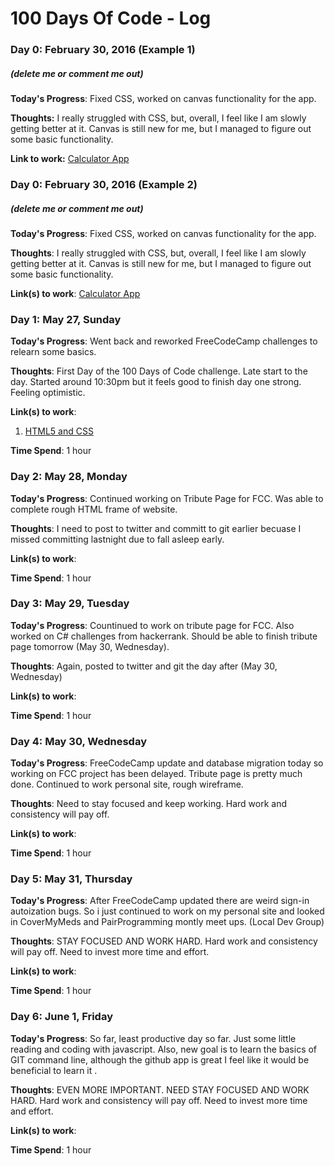 # 100 Days Of Code - Log

### Day 0: February 30, 2016 (Example 1)
##### (delete me or comment me out)

**Today's Progress**: Fixed CSS, worked on canvas functionality for the app.

**Thoughts:** I really struggled with CSS, but, overall, I feel like I am slowly getting better at it. Canvas is still new for me, but I managed to figure out some basic functionality.

**Link to work:** [Calculator App](http://www.example.com)

### Day 0: February 30, 2016 (Example 2)
##### (delete me or comment me out)

**Today's Progress**: Fixed CSS, worked on canvas functionality for the app.

**Thoughts**: I really struggled with CSS, but, overall, I feel like I am slowly getting better at it. Canvas is still new for me, but I managed to figure out some basic functionality.

**Link(s) to work**: [Calculator App](http://www.example.com)


### Day 1: May 27, Sunday 

**Today's Progress**: Went back and reworked FreeCodeCamp challenges to relearn some basics.

**Thoughts**: First Day of the 100 Days of Code challenge. Late start to the day. Started around 10:30pm but it feels good to finish day one strong. Feeling optimistic. 

**Link(s) to work**:
1. [HTML5 and CSS](https://www.freecodecamp.org/evtwilliamson)

**Time Spend**: 1 hour

### Day 2: May 28, Monday 

**Today's Progress**: Continued working on Tribute Page for FCC. Was able to complete rough HTML frame of website.

**Thoughts**: I need to post to twitter and committ to git earlier becuase I missed committing lastnight due to fall asleep early. 

**Link(s) to work**:

**Time Spend**: 1 hour

### Day 3: May 29, Tuesday 

**Today's Progress**: Countinued to work on tribute page for FCC. Also worked on C# challenges from hackerrank. Should be able to finish tribute page tomorrow (May 30, Wednesday). 

**Thoughts**: Again, posted to twitter and git the day after (May 30, Wednesday) 

**Link(s) to work**: 

**Time Spend**: 1 hour

### Day 4: May 30, Wednesday 

**Today's Progress**: FreeCodeCamp update and database migration today so working on FCC project has been delayed. Tribute page is pretty much done. Continued to work personal site, rough wireframe.

**Thoughts**: Need to stay focused and keep working. Hard work and consistency will pay off. 

**Link(s) to work**: 

**Time Spend**: 1 hour

### Day 5: May 31, Thursday 

**Today's Progress**: After FreeCodeCamp updated there are weird sign-in autoization bugs. So i just continued to work on my personal site and looked in CoverMyMeds and PairProgramming montly meet ups. (Local Dev Group)

**Thoughts**: STAY FOCUSED AND WORK HARD. Hard work and consistency will pay off. Need to invest more time and effort. 

**Link(s) to work**: 

**Time Spend**: 1 hour

### Day 6: June 1, Friday 

**Today's Progress**: So far, least productive day so far. Just some little reading and coding with javascript. Also, new goal is to learn the basics of GIT command line, although the github app is great I feel like it would be beneficial to learn it . 

**Thoughts**: EVEN MORE IMPORTANT. NEED STAY FOCUSED AND WORK HARD. Hard work and consistency will pay off. Need to invest more time and effort. 

**Link(s) to work**: 

**Time Spend**: 1 hour


